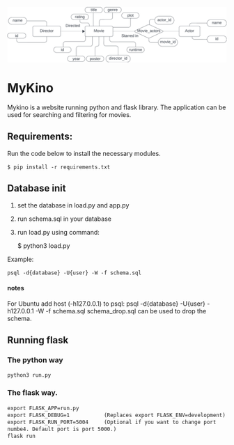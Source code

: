 ![](MyKino_ER_model.jpeg)

# MyKino
Mykino is a website running python and flask library. The application can be used for searching and filtering for movies.

## Requirements:
Run the code below to install the necessary modules.
    
    $ pip install -r requirements.txt


## Database init
1. set the database in load.py and app.py
2. run schema.sql in your database
3. run load.py using command:

    $ python3 load.py

Example: 
    
    psql -d{database} -U{user} -W -f schema.sql

#### notes
For Ubuntu add host (-h127.0.0.1) to psql: 
    psql -d{database} -U{user} -h127.0.0.1 -W -f schema.sql
schema_drop.sql can be used to drop the schema.


## Running flask
### The python way
    python3 run.py

### The flask way.
    export FLASK_APP=run.py
    export FLASK_DEBUG=1           (Replaces export FLASK_ENV=development)
    export FLASK_RUN_PORT=5004     (Optional if you want to change port numbe4. Default port is port 5000.)
    flask run
